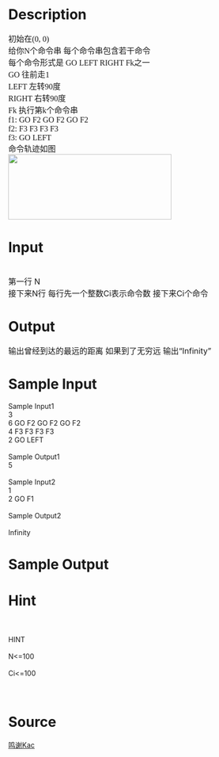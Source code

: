 
# Description

<div class="content"><p class="MsoNormal" style="margin: 0cm 0cm 0pt"><span style="font-size: medium"><span style="font-family: 宋体; mso-ascii-font-family: Calibri; mso-hansi-font-family: Calibri">初始在</span><span lang="EN-US"><font face="Calibri">(0, 0)</font></span></span></p>
<p class="MsoNormal" style="margin: 0cm 0cm 0pt"><span style="font-size: medium"><span style="font-family: 宋体; mso-ascii-font-family: Calibri; mso-hansi-font-family: Calibri">给你</span><span lang="EN-US"><font face="Calibri">N</font></span><span style="font-family: 宋体; mso-ascii-font-family: Calibri; mso-hansi-font-family: Calibri">个命令串</span><font face="Calibri"> </font><span style="font-family: 宋体; mso-ascii-font-family: Calibri; mso-hansi-font-family: Calibri">每个命令串包含若干命令</span></span></p>
<p class="MsoNormal" style="margin: 0cm 0cm 0pt"><span style="font-size: medium"><span style="font-family: 宋体; mso-ascii-font-family: Calibri; mso-hansi-font-family: Calibri">每个命令形式是</span><span lang="EN-US"><font face="Calibri"> GO LEFT RIGHT Fk</font></span><span style="font-family: 宋体; mso-ascii-font-family: Calibri; mso-hansi-font-family: Calibri">之一</span></span></p>
<p class="MsoNormal" style="margin: 0cm 0cm 0pt"><span style="font-size: medium"><span lang="EN-US"><font face="Calibri">GO </font></span><span style="font-family: 宋体; mso-ascii-font-family: Calibri; mso-hansi-font-family: Calibri">往前走</span><span lang="EN-US"><font face="Calibri">1</font></span></span></p>
<p class="MsoNormal" style="margin: 0cm 0cm 0pt"><span style="font-size: medium"><span lang="EN-US"><font face="Calibri">LEFT </font></span><span style="font-family: 宋体; mso-ascii-font-family: Calibri; mso-hansi-font-family: Calibri">左转</span><span lang="EN-US"><font face="Calibri">90</font></span><span style="font-family: 宋体; mso-ascii-font-family: Calibri; mso-hansi-font-family: Calibri">度</span></span></p>
<p class="MsoNormal" style="margin: 0cm 0cm 0pt"><span style="font-size: medium"><span lang="EN-US"><font face="Calibri">RIGHT </font></span><span style="font-family: 宋体; mso-ascii-font-family: Calibri; mso-hansi-font-family: Calibri">右转</span><span lang="EN-US"><font face="Calibri">90</font></span><span style="font-family: 宋体; mso-ascii-font-family: Calibri; mso-hansi-font-family: Calibri">度</span></span></p>
<p class="MsoNormal" style="margin: 0cm 0cm 0pt"><span style="font-size: medium"><span lang="EN-US"><font face="Calibri">Fk </font></span><span style="font-family: 宋体; mso-ascii-font-family: Calibri; mso-hansi-font-family: Calibri">执行第</span><span lang="EN-US"><font face="Calibri">k</font></span><span style="font-family: 宋体; mso-ascii-font-family: Calibri; mso-hansi-font-family: Calibri">个命令串</span></span></p>
<p class="MsoNormal" style="margin: 0cm 0cm 0pt"><span style="font-size: medium"><span lang="EN-US"><font face="Calibri">f1: GO F2 GO F2 GO F2</font></span></span></p>
<p class="MsoNormal" style="margin: 0cm 0cm 0pt"><span style="font-size: medium"><span lang="EN-US"><font face="Calibri">f2: F3 F3 F3 F3</font></span></span></p>
<p class="MsoNormal" style="margin: 0cm 0cm 0pt"><span style="font-size: medium"><span lang="EN-US"><font face="Calibri">f3: GO LEFT</font></span></span></p>
<p class="MsoNormal" style="margin: 0cm 0cm 0pt"><span style="font-size: medium"><span style="font-family: 宋体; mso-ascii-font-family: Calibri; mso-hansi-font-family: Calibri">命令轨迹如图</span></span></p>
<p class="MsoNormal" style="margin: 0cm 0cm 0pt"><span style="font-size: medium"><span style="font-family: 宋体; mso-ascii-font-family: Calibri; mso-hansi-font-family: Calibri"><img height="132" alt="" width="330" src="/source/bzoj/2647/img/aHR0cHM6Ly9seWRzeS5jb20vSnVkZ2VPbmxpbmUvdXBsb2FkLzIwMTIwMy8xMSgxKS5qcGc=.jpg"/></span></span></p></div>

# Input

<div class="content"><div><span style="font-size: medium"> </span></div>
<div><span style="font-size: medium">第一行 N</span></div>
<div><span style="font-size: medium">接下来N行 每行先一个整数Ci表示命令数 接下来Ci个命令</span></div></div>

# Output

<div class="content"><div><span style="font-size: medium">输出曾经到达的最远的距离 如果到了无穷远 输出“Infinity”</span></div></div>

# Sample Input

<div class="content"><span class="sampledata">Sample Input1<br/>
3<br/>
6 GO F2 GO F2 GO F2<br/>
4 F3 F3 F3 F3<br/>
2 GO LEFT<br/>
<br/>
Sample Output1<br/>
5<br/>
<br/>
Sample Input2<br/>
1<br/>
2 GO F1<br/>
<br/>
Sample Output2<br/>
<br/>
Infinity<br/>
</span></div>

# Sample Output

<div class="content"><span class="sampledata"></span></div>

# Hint

<div class="content"><p></p><p><br/><br/>
HINT<br/><br/>
N&lt;=100<br/><br/>
Ci&lt;=100<br/><br/>
 </p><p></p></div>

# Source

<div class="content"><p><a href="problemset.php?search=鸣谢Kac">鸣谢Kac</a></p></div>

